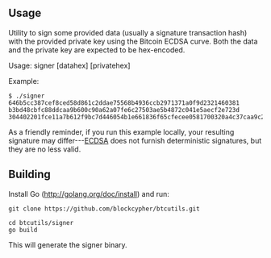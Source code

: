 Usage
-----

Utility to sign some provided data (usually a signature transaction hash) with the provided private key using the Bitcoin ECDSA curve. Both the data and the private key are expected to be hex-encoded.

Usage: signer [datahex] [privatehex]

Example:

```shell
$ ./signer 646b5cc387cef8ced58d861c2ddae75568b4936ccb2971371a0f9d2321460381 b3bd48cbfc88ddcaa9b600c90a62a07fe6c27503ae5b4872c041e5aecf2e723d
304402201fce11a7b612f9bc7d446054b1e661836f65cfecee0581700320a4c37caa9c2e0220540ea2d2edbe182e28a24afd0ffe29175eadea7c5ba69c5ed3ab0745b49cb9b0
```

As a friendly reminder, if you run this example locally, your resulting signature may differ---[ECDSA](https://en.wikipedia.org/wiki/Elliptic_Curve_Digital_Signature_Algorithm) does not furnish deterministic signatures, but they are no less valid. 

Building
--------

Install Go (http://golang.org/doc/install) and run:

```shell
git clone https://github.com/blockcypher/btcutils.git

cd btcutils/signer
go build
```

This will generate the signer binary. 
